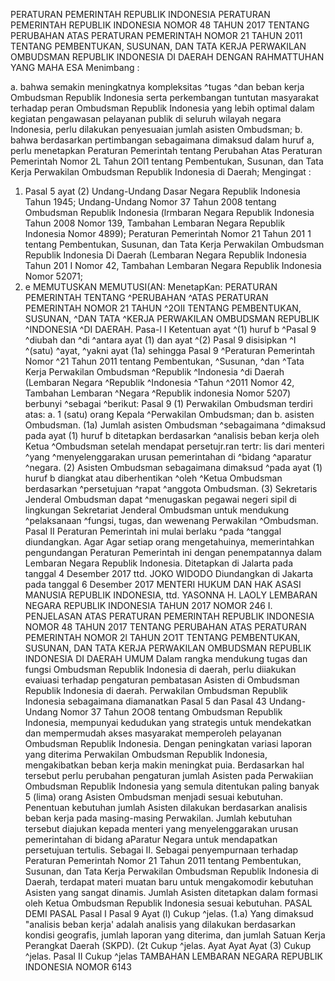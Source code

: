  PERATURAN PEMERINTAH REPUBLIK INDONESIA PERATURAN PEMERINTAH REPUBLIK INDONESIA NOMOR 48 TAHUN 2017 TENTANG PERUBAHAN ATAS PERATURAN PEMERINTAH NOMOR 21 TAHUN 2011 TENTANG PEMBENTUKAN, SUSUNAN, DAN TATA KERJA PERWAKILAN OMBUDSMAN REPUBLIK INDONESIA DI DAERAH DENGAN RAHMATTUHAN YANG MAHA ESA
Menimbang :

a. bahwa semakin meningkatnya kompleksitas ^tugas ^dan beban kerja Ombudsman Republik Indonesia serta perkembangan tuntutan masyarakat terhadap peran Ombudsman Republik Indonesia yang lebih optimal dalam kegiatan pengawasan pelayanan publik di seluruh wilayah negara Indonesia, perlu dilakukan penyesuaian jumlah asisten Ombudsman;
b. bahwa berdasarkan pertimbangan sebagaimana dimaksud dalam huruf a, perlu menetapkan Peraturan Pemerintah tentang Perubahan Atas Peraturan Pemerintah Nomor 2L Tahun 2Ol1 tentang Pembentukan, Susunan, dan Tata Kerja Perwakilan Ombudsman Republik Indonesia di Daerah;
Mengingat :

1. Pasal 5 ayat (2) Undang-Undang Dasar Negara Republik Indonesia Tahun 1945; Undang-Undang Nomor 37 Tahun 2008 tentang Ombudsman Republik Indonesia (lrmbaran Negara Republik Indonesia Tahun 2008 Nomor 139, Tambahan Lembaran Negara Republik Indonesia Nomor 4899); Peraturan Pemerintah Nomor 21 Tahun 201 1 tentang Pembentukan, Susunan, dan Tata Kerja Perwakilan Ombudsman Republik Indonesia Di Daerah (Lembaran Negara Republik Indonesia Tahun 201 I Nomor 42, Tambahan Lembaran Negara Republik Indonesia Nomor 52071;
2. e MEMUTUSKAN MEMUTUSI(AN: MenetapKan: PERATURAN PEMERINTAH TENTANG ^PERUBAHAN ^ATAS PERATURAN PEMERINTAH NOMOR 21 TAHUN ^2OII TENTANG PEMBENTUKAN, SUSUNAN, ^DAN TATA ^KERJA PERWAKILAN OMBUDSMAN REPUBLIK ^INDONESIA ^DI DAERAH. Pasa-l I Ketentuan ayat ^(1) huruf b ^Pasal 9 ^diubah dan ^di ^antara ayat (1) dan ayat ^(2) Pasal 9 disisipkan ^I ^(satu) ^ayat, ^yakni ayat (1a) sehingga Pasal 9 ^Peraturan Pemerintah Nomor ^21 Tahun 2011 tentang Pembentukan, ^Susunan, ^dan ^Tata Kerja Perwakilan Ombudsman ^Republik ^Indonesia ^di Daerah (Lembaran Negara ^Republik ^Indonesia ^Tahun ^2011 Nomor 42, Tambahan Lembaran ^Negara ^Republik indonesia Nomor 5207) berbunyi ^sebagai ^berikut:
Pasal 9
(1) Perwakilan Ombudsman terdiri atas:
a. 1 (satu) orang Kepala ^Perwakilan Ombudsman; dan
b. asisten Ombudsman. (1a) Jumlah asisten Ombudsman ^sebagaimana ^dimaksud pada ayat (1) huruf b ditetapkan berdasarkan ^analisis beban kerja oleh Ketua ^Ombudsman setelah mendapat persetujr.ran tertr: lis dari menteri ^yang ^menyelenggarakan urusan pemerintahan di ^bidang ^aparatur ^negara. (2) Asisten Ombudsman sebagaimana dimaksud ^pada ayat (1) huruf b diangkat atau diberhentikan ^oleh ^Ketua Ombudsman berdasarkan ^persetujuan ^rapat ^anggota Ombudsman. (3) Sekretaris Jenderal Ombudsman dapat ^menugaskan pegawai negeri sipil di lingkungan Sekretariat Jenderal Ombudsman untuk mendukung ^pelaksanaan ^fungsi, tugas, dan wewenang Perwakilan ^Ombudsman.
Pasal II
Peraturan Pemerintah ini mulai berlaku ^pada ^tanggal diundangkan. Agar
Agar setiap orang mengetahuinya, memerintahkan pengundangan Peraturan Pemerintah ini dengan penempatannya dalam Lembaran Negara Republik Indonesia. Ditetapkan di Jalarta pada tanggal 4 Desember 2017 ttd. JOKO WIDODO Diundangkan di Jakarta pada tanggal 6 Desember 2017 MENTERI HUKUM DAN HAK ASASI MANUSIA REPUBLIK INDONESIA, ttd. YASONNA H. LAOLY LEMBARAN NEGARA REPUBLIK INDONESIA TAHUN 2017 NOMOR 246 I. PENJELASAN ATAS PERATURAN PEMERINTAH REPUBLIK INDONESIA NOMOR 48 TAHUN 2017 TENTANG PERUBAHAN ATAS PERATURAN PEMERINTAH NOMOR 2l TAHUN 2O1T TENTANG PEMBENTUKAN, SUSUNAN, DAN TATA KERJA PERWAKILAN OMBUDSMAN REPUBLIK INDONESIA DI DAERAH UMUM Dalam rangka mendukung tugas dan fungsi Ombudsman Republik Indonesia di daerah, perlu diiakukan evaiuasi terhadap pengaturan pembatasan Asisten di Ombudsman Republik Indonesia di daerah. Perwakilan Ombudsman Republik Indonesia sebagaimana diamanatkan Pasal 5 dan Pasal 43 Undang-Undang Nomor 37 Tahun 2OO8 tentang Ombudsman Republik Indonesia, mempunyai kedudukan yang strategis untuk mendekatkan dan mempermudah akses masyarakat memperoleh pelayanan Ombudsman Republik Indonesia. Dengan peningkatan variasi laporan yang diterima Perwakilan Ombudsman Republik Indonesia, mengakibatkan beban kerja makin meningkat puia. Berdasarkan hal tersebut perlu perubahan pengaturan jumlah Asisten pada Perwakiian Ombudsman Republik Indonesia yang semula ditentukan paling banyak 5 (lima) orang Asisten Ombudsman menjadi sesuai kebutuhan. Penentuan kebutuhan jumlah Asisten dilakukan berdasarkan analisis beban kerja pada masing-masing Perwakilan. Jumlah kebutuhan tersebut diajukan kepada menteri yang menyelenggarakan urusan pemerintahan di bidang aParatur Negara untuk mendapatkan persetujuan tertulis. Sebagai II. Sebagai penyempurnaan terhadap Peraturan Pemerintah Nomor 21 Tahun 2011 tentang Pembentukan, Susunan, dan Tata Kerja Perwakilan Ombudsman Republik Indonesia di Daerah, terdapat materi muatan baru untuk mengakomodir kebutuhan Asisten yang sangat dinamis. Jumlah Asisten ditetapkan dalam formasi oleh Ketua Ombudsman Republik Indonesia sesuai kebutuhan. PASAL DEMI PASAL
Pasal I
Pasal 9
Ayat (l) Cukup ^jelas. (1.a) Yang dimaksud "analisis beban kerja' adalah analisis yang dilakukan berdasarkan kondisi geografis, jumlah laporan yang diterima, dan jumlah Satuan Kerja Perangkat Daerah (SKPD). (2t Cukup ^jelas. Ayat Ayat Ayat (3) Cukup ^jelas.
Pasal II
Cukup ^jelas TAMBAHAN LEMBARAN NEGARA REPUBLIK INDONESIA NOMOR 6143